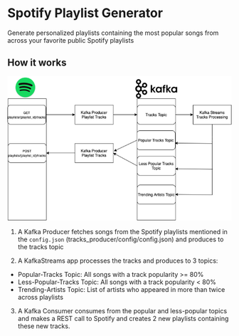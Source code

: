 # Spotify Playlist Generator

Generate personalized playlists containing the most popular songs from across your favorite public Spotify playlists

## How it works

![App Architecture](./app_architecture.png)

1. A Kafka Producer fetches songs from the Spotify playlists mentioned in the `config.json` (tracks_producer/config/config.json) and produces to the tracks topic

2. A KafkaStreams app processes the tracks and produces to 3 topics: 
 - Popular-Tracks Topic: All songs with a track popularity >= 80%
 - Less-Popular-Tracks Topic: All songs with a track popularity < 80%
 - Trending-Artists Topic: List of artists who appeared in more than twice across playlists

3. A Kafka Consumer consumes from the popular and less-popular topics and makes a REST call to Spotify and creates 2 new playlists containing these new tracks. 
